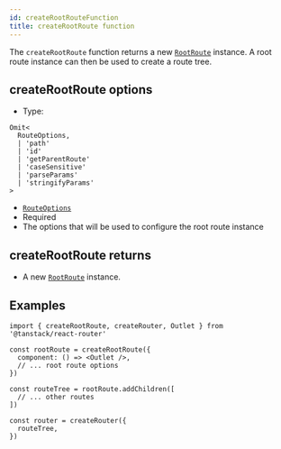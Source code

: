 ```yaml
---
id: createRootRouteFunction
title: createRootRoute function
---
```


The `createRootRoute` function returns a new [`RootRoute`](../RootRouteClass) instance. A root route instance can then be used to create a route tree.

## createRootRoute options

- Type:

```tsx
Omit<
  RouteOptions,
  | 'path'
  | 'id'
  | 'getParentRoute'
  | 'caseSensitive'
  | 'parseParams'
  | 'stringifyParams'
>
```

- [`RouteOptions`](../RouteOptionsType)
- Required
- The options that will be used to configure the root route instance

## createRootRoute returns

- A new [`RootRoute`](../RootRouteClass) instance.

## Examples

```tsx
import { createRootRoute, createRouter, Outlet } from '@tanstack/react-router'

const rootRoute = createRootRoute({
  component: () => <Outlet />,
  // ... root route options
})

const routeTree = rootRoute.addChildren([
  // ... other routes
])

const router = createRouter({
  routeTree,
})
```
